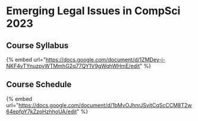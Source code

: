 # Emerging Legal Issues in CompSci 2023

## Course Syllabus

{% embed url="https://docs.google.com/document/d/1ZMDey-j-NKF4vTYnuzpyWTMmhG2q77QY1V9gWqhWHmE/edit" %}

## Course Schedule

{% embed url="https://docs.google.com/document/d/1bMvOJhnrJSvitCqScCCM8T2w64epfpY7kZzoHzhhoUA/edit" %}

